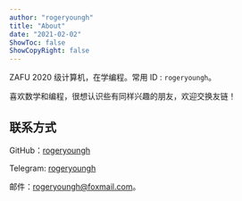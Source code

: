 ```yaml
---
author: "rogeryoungh"
title: "About"
date: "2021-02-02"
ShowToc: false
ShowCopyRight: false
--- 
```


ZAFU 2020 级计算机，在学编程。常用 ID : `rogeryoungh`。

喜欢数学和编程，很想认识些有同样兴趣的朋友，欢迎交换友链！

## 联系方式

GitHub：[rogeryoungh](https://github.com/rogeryoungh)

Telegram: [rogeryoungh](https://t.me/rogeryoungh)

邮件：[rogeryoungh@foxmail.com](mailto:rogeryoungh@foxmail.com)。
